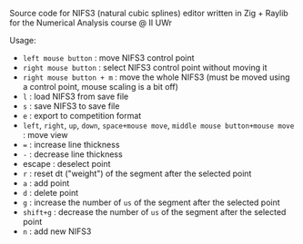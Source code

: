 Source code for NIFS3 (natural cubic splines) editor written in Zig + Raylib for the Numerical Analysis course @ II UWr

Usage:
 - `left mouse button` : move NIFS3 control point
 - `right mouse button` : select NIFS3 control point without moving it
 - `right mouse button + m` : move the whole NIFS3 (must be moved using a control point, mouse scaling is a bit off)
 - `l` : load NIFS3 from save file
 - `s` : save NIFS3 to save file
 - `e` : export to competition format
 - `left`, `right`, `up`, `down`, `space+mouse move`, `middle mouse button+mouse move` : move view
 - `=` : increase line thickness
 - `-` : decrease line thickness
 - escape : deselect point
 - `r` : reset dt ("weight") of the segment after the selected point
 - `a` : add point
 - `d` : delete point
 - `g` : increase the number of `us` of the segment after the selected point
 - `shift+g` : decrease the number of `us` of the segment after the selected point
 - `n` : add new NIFS3
